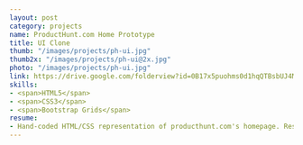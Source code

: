 ```yaml
---
layout: post
category: projects
name: ProductHunt.com Home Prototype
title: UI Clone
thumb: "/images/projects/ph-ui.jpg"
thumb2x: "/images/projects/ph-ui@2x.jpg"
photo: "/images/projects/ph-ui.jpg"
link: https://drive.google.com/folderview?id=0B17x5puohms0d1hqQTBsbUJ4MFU&usp=drive_web
skills:
- <span>HTML5</span>
- <span>CSS3</span>
- <span>Bootstrap Grids</span>
resume:
- Hand-coded HTML/CSS representation of producthunt.com's homepage. Responds differently to large/mid/small viewports.
---
```

